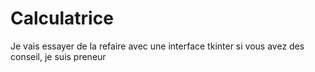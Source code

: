 # Calculatrice 
Je vais essayer de la refaire avec une interface tkinter
si vous avez des conseil, je suis preneur
